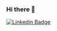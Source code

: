 ### Hi there 👋

[![Linkedin Badge](https://img.shields.io/badge/-LinkedIn-blue?style=round-square&logo=Linkedin&logoColor=white&link=https://www.linkedin.com/in/d-krylov/)](https://www.linkedin.com/in/d-krylov/)

<!--
**d-krylov/d-krylov** is a ✨ _special_ ✨ repository because its `README.md` (this file) appears on your GitHub profile.

Here are some ideas to get you started:

- 🔭 I’m currently working on ...
- 🌱 I’m currently learning ...
- 👯 I’m looking to collaborate on ...
- 🤔 I’m looking for help with ...
- 💬 Ask me about ...
- 📫 How to reach me: ...
- 😄 Pronouns: ...
- ⚡ Fun fact: ...
-->
